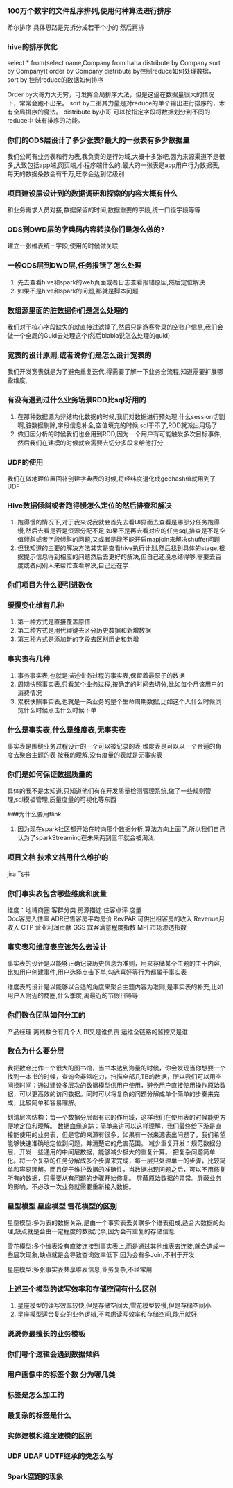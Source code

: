 ###  100万个数字的文件乱序排列,使用何种算法进行排序
希尔排序 具体思路是先拆分成若干个小的 然后再排


### hive的排序优化 
select * from(select name,Company from haha distribute by Company sort by Company)t order by Company
distribute by控制reduce如何处理数据，sort by 控制reduce的数据如何排序

Order by大哥力大无穷，可发挥全局排序大法，但是这逼在数据量很大的情况下，常常会跑不出来。
sort by二弟其力量是对reduce的单个输出进行排序的，木有全局排序的魔法。
distribute by小哥 可以按指定字段将数据划分到不同的reduce中 妹有排序的功能。


### 你们的ODS层设计了多少张表?最大的一张表有多少数据量
我们公司有业务表和行为表,我负责的是行为域,大概十多张吧,因为来源渠道不是很多,大致包括app端,网页端,小程序端什么的,最大的一张表是app用户行为数据表,每天的数据条数会有千万,旺季会达到亿级别


### 项目建设层设计到的数据调研和探索的内容大概有什么
和业务需求人员对接,数据保留的时间,数据重要的字段,统一口径字段等等

### ODS到DWD层的字典码内容转换你们是怎么做的?
建立一张维表统一字段,使用的时候做关联

### 一般ODS层到DWD层,任务报错了怎么处理
1. 先去查看hive和spark的web页面或者日志查看报错原因,然后定位解决
2. 如果不是hive和spark的问题,那就是脚本问题

### 数组源里面的脏数据你们是怎么处理的
我们对于核心字段缺失的就直接过滤掉了,然后只是游客登录的空账户信息,我们会做一个全局的Guid去处理这个(然后blabla说怎么处理的guid)

### 宽表的设计原则,或者说你们是怎么设计宽表的
我们开发宽表就是为了避免重复迭代,得需要了解一下业务全流程,知道需要扩展哪些维度,

### 有没有遇到过什么业务场景RDD比sql好用的
1. 在那种数据源为非结构化数据的时候,我们对数据进行预处理,什么session切割啊,脏数据剔除,字段信息补全,空值填充的时候,sql干不了,RDD就派出用场了
2. 做归因分析的时候我们也会用到RDD,因为一个用户有可能触发多次目标事件,然后我们在建模的时候就会需要去切分多段来给他打分


### UDF的使用 
我们在做地理位置回补创建字典表的时候,将经纬度退化成geohash值就用到了UDF


### Hive数据倾斜或者跑得慢怎么定位的然后排查和解决
1. 跑得慢的情况下,对于我来说我就会首先去看UI界面去查看是哪部分任务跑得慢,然后去看是否是资源分配不足,如果不是再去看对应的任务sql,排查是不是空值倾斜或者字段倾斜的问题,又或者是能不能开启mapjoin来解决shuffer问题
2. 但我知道的主要的解决方法其实是查看hive执行计划,然后找到具体的stage,根据提示信息得到相应的问题然后去更好的解决,但自己还没总结得够,需要去百度或者问别人来帮忙查看解决,自己还在学.


### 你们项目为什么要引进数仓



### 缓慢变化维有几种 
1. 第一种方式是直接覆盖原值
2. 第二种方式是用代理键去区分历史数据和新增数据
3. 第三种方式是添加新的字段去区别历史和新增

### 事实表有几种 
1. 事务事实表,也就是描述业务过程的事实表,保留着最原子的数据
2. 周期快照事实表,只看某个业务过程,按确定的时间去切分,比如每个月该用户的消费情况
3. 累积快照事实表,也就是一条业务的整个生命周期数据,比如这个人什么时候浏览什么时候点击什么时候下单


### 什么是事实表,什么是维度表,无事实表
事实表是围绕业务过程设计的一个可以被记录的表
维度表是可以以一个合适的角度去聚合主题的表
按我的理解,没有度量的表就是无事实表


### 你们是如何保证数据质量的
具体的我不是太知道,只知道他们有在开发质量检测管理系统,做了一些规则管理,sql模板管理,质量度量的可视化等东西

###为什么要用flink
1. 因为现在spark社区都开始在转向那个数据分析,算法方向上面了,所以我们自己认为了sparkStreaming在未来两到三年就会被淘汰.


### 项目文档 技术文档用什么维护的
jira 飞书

### 你们事实表包含哪些维度和度量 
维度：地域商圈 客群分类 房源描述 住客点评
度量  
Occ客房入住率 
ADR已售客房平均房价 
RevPAR 可供出租客房的收入 
Revenue月收入
CTP 营业利润贡献
GSS 宾客满意程度指数
MPI 市场渗透指数 


### 事实表和维度表应该怎么去设计
事实表的设计是以能够正确记录历史信息为准则，用来存储某个主题的主干内容,比如用户创建事件,用户选择点击下单,勾选喜好等行为都属于事实表

维度表的设计是以能够以合适的角度来聚合主题内容为准则,是事实表的补充,比如用户人附近的商圈,什么季度,离最近的节假日等等


### 你们数仓团队如何分工的
产品经理  离线数仓有几个人
BI又是谁负责 运维全链路的监控又是谁


### 数仓为什么要分层
我把数仓比作一个很大的图书馆，当书本达到海量的时候，你会发现当你想要一个找到一本书的时候，查询会非常吃力，扫描全部几TB的数据，所以我们可以用空间换时间：通过建设多层次的数据模型供用户使用，避免用户直接使用操作原始数据，可以更高效的访问数据。同时可以将复杂的问题分解成单个简单的步奏来完成，比较简单和容易理解。

划清层次结构：每一个数据分层都有它的作用域，这样我们在使用表的时候能更方便地定位和理解。
数据血缘追踪：简单来讲可以这样理解，我们最终给下游是直接能使用的业务表，但是它的来源有很多，如果有一张来源表出问题了，我们希望能够快速准确地定位到问题，并清楚它的危害范围。
减少重复开发：规范数据分层，开发一些通用的中间层数据，能够减少极大的重复计算。
把复杂问题简单化。将一个复杂的任务分解成多个步骤来完成，每一层只处理单一的步骤，比较简单和容易理解。而且便于维护数据的准确性，当数据出现问题之后，可以不用修复所有的数据，只需要从有问题的步骤开始修复。
屏蔽原始数据的异常。屏蔽业务的影响，不必改一次业务就需要重新接入数据。



### 星型模型 星座模型 雪花模型的区别 
星型模型:多为表的数据关系,是由一个事实表去关联多个维表组成,适合大数据的处理,缺点就是会由一定程度的数据冗余,因为会有重复的存储信息

雪花模型:多个维表没有直接连接到事实表上,而是通过其他维表去连接,就会造成一些层次现象,缺点就是会导致查询效率低下,因为会有多Join,不利于开发

星座模型:多张事实表共享维表信息,业务复杂,不经常用

### 上述三个模型的读写效率和存储空间有什么区别
1. 星座模型的读写效率较快,但是存储空间大,雪花模型较慢,但是存储空间小
2. 星座模型适合复杂的业务逻辑,不考虑读写效率和存储空间,能用就好.




### 说说你最擅长的业务模板 



### 你们哪个逻辑会遇到数据倾斜


### 用户画像中的标签个数 分为哪几类


### 标签是怎么加工的 


### 最复杂的标签是什么


### 实体建模和维度建模的区别 


### UDF UDAF UDTF继承的类怎么写


### Spark空跑的现象
